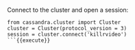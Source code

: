 Connect to the cluster and open a session:

```
from cassandra.cluster import Cluster
cluster = Cluster(protocol_version = 3)
session = cluster.connect('killrvideo')
```{{execute}}
